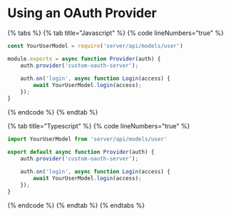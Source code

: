 # Using an OAuth Provider

{% tabs %}
{% tab title="Javascript" %}
{% code lineNumbers="true" %}
```javascript
const YourUserModel = require('server/api/models/user')

module.exports = async function Provider(auth) {
    auth.provider('custom-oauth-server');
    
    auth.on('login', async function Login(access) {
        await YourUserModel.login(access);
    });
}
```
{% endcode %}
{% endtab %}

{% tab title="Typescript" %}
{% code lineNumbers="true" %}
```typescript
import YourUserModel from 'server/api/models/user'

export default async function Provider(auth) {
    auth.provider('custom-oauth-server');
    
    auth.on('login', async function Login(access) {
        await YourUserModel.login(access);
    });
}
```
{% endcode %}
{% endtab %}
{% endtabs %}

